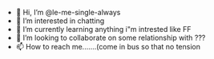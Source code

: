 - 👋 Hi, I’m @le-me-single-always
- 👀 I’m interested in chatting 
- 🌱 I’m currently learning anything i"m intrested  like FF
- 💞️ I’m looking to collaborate on some relationship with ???
- 📫 How to reach me.......(come in bus so that no tension

<!---
le-me-single-always/le-me-single-always is a ✨ special ✨ repository because its `README.md` (this file) appears on your GitHub profile.
You can click the Preview link to take a look at your changes.
--->
